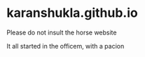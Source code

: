 # karanshukla.github.io
Please do not insult the horse website

It all started in the officem, with a pacion
